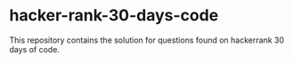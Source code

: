 # hacker-rank-30-days-code
This repository contains the solution for questions found on hackerrank 30 days of code.
